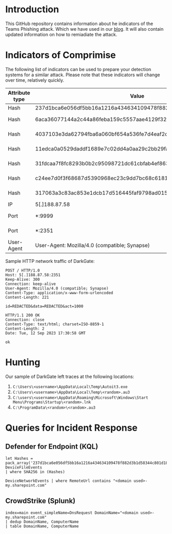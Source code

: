 # Introduction
This GitHub repository contains information about he indicators of the Teams Phishing attack. Which we have used in our [blog](https://www.eye.security/blog/microsoft-teams-chat-the-rising-phishing-threat-and-how-to-stop-it). It will also contain updated information on how to remiadiate the attack.

# Indicators of Comprimise
The following list of indicators can be used to prepare your detection systems for a similar attack. Please note that these indicators will change over time, relatively quickly.

| Attribute type | Value | Description |
|----------------|-------|-------------|
| Hash | 237d1bca6e056df5bb16a1216a434634109478f882d3b1d58344c801d184f95d | AutoIt3.exe |
| Hash | 6aca36077144a2c44a86feba159c5557aae4129f32b9784e9c294bec462b5610 | Malicious au3 script
| Hash | 4037103e3da62794fba6a060bf654a536fe7d4eaf2d14bec69941f86f2bf54df | Malicious shortcut file |
| Hash | 11edca0a0529daddf1689e7c02dd4a0aa29c2bb29faad2a5b582a9664ab74b8e | Malicious shortcut file |
| Hash | 31fdcaa7f8fc8293b0b2c95098721dc61cbfab4ef863fa224dee81e30d964139 | Malicious shortcut file |
| Hash | c24ee7d0f3f68687d5390968ec23c9dd7bc68c61817d4c0f355a992591539e41 | Malicious shortcut file |
| Hash | 317063a3c83ac853e1dcb17d516445faf9798ad0150b3ac3f3f27f6830b3afb7 | Malicious shortcut file |
| IP | 5[.]188.87.58 | C2 server |
| Port | *:9999 | C2 Server Port |
| Port | *:2351 | C2 Server Port |
| User-Agent | User-Agent: Mozilla/4.0 (compatible; Synapse) | Malware User Agent |

Sample HTTP network traffic of DarkGate:

```
POST / HTTP/1.0
Host: 5[.]188.87.58:2351
Keep-Alive: 300 
Connection: keep-alive
User-Agent: Mozilla/4.0 (compatible; Synapse)
Content-Type: application/x-www-form-urlencoded
Content-Length: 221

id=REDACTED&data=REDACTED&act=1000

HTTP/1.1 200 OK
Connection: close
Content-Type: text/html; charset=ISO-8859-1
Content-Length: 2
Date: Tue, 12 Sep 2023 17:30:58 GMT

ok
```

# Hunting
Our sample of DarkGate left traces at the following locations:

1. `C:\Users\<username>\AppData\Local\Temp\Autoit3.exe`
2. `C:\Users\<username>\AppData\Local\Temp\<random>.au3`
3. `C:\users\<username>\AppData\Roaming\Microsoft\Windows\Start Menu\Programs\Startup\<random>.lnk`
4. `C:\ProgramData\<random>\<random>.au3`

# Queries for Incident Response
## Defender for Endpoint (KQL)
```
let Hashes = pack_array('237d1bca6e056df5bb16a1216a434634109478f882d3b1d58344c801d184f95d','6aca36077144a2c44a86feba159c5557aae4129f32b9784e9c294bec462b5610','317063a3c83ac853e1dcb17d516445faf9798ad0150b3ac3f3f27f6830b3afb7','4037103e3da62794fba6a060bf654a536fe7d4eaf2d14bec69941f86f2bf54df','11edca0a0529daddf1689e7c02dd4a0aa29c2bb29faad2a5b582a9664ab74b8e','3c470fc007a3c5d59f1c3c483510c60eeb07852905a58d01601bcd0bd2db1245','31fdcaa7f8fc8293b0b2c95098721dc61cbfab4ef863fa224dee81e30d964139','c24ee7d0f3f68687d5390968ec23c9dd7bc68c61817d4c0f355a992591539e41');
DeviceFileEvents
| where SHA256 in (Hashes)
```

```
DeviceNetworkEvents | where RemoteUrl contains "<domain used>-my.sharepoint.com"
```

## CrowdStrike (Splunk)

```
index=main event_simpleName=DnsRequest DomainName="<domain used>-my.sharepoint.com"
| dedup DomainName, ComputerName
| table DomainName, ComputerName
```